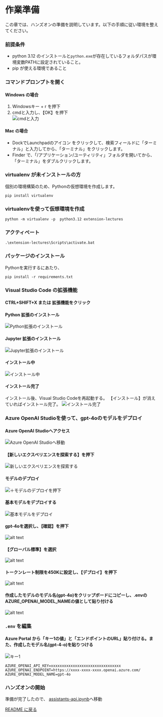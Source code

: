 # 作業準備
この章では、ハンズオンの準備を説明しています。以下の手順に従い環境を整えてください。
### 前提条件
- python 3.12 のインストールと` python.exe `が存在しているフォルダパスが環境変数PATHに設定されていること。
- pip が使える環境であること 

### コマンドプロンプトを開く
#### Windows の場合

1. Windowsキー + r を押下
1. cmdと入力し、【OK】を押下</br>
![cmdと入力](./images/command-prompt.png)

#### Mac の場合

- DockでLaunchpadのアイコン をクリックして、検索フィールドに「ターミナル」と入力してから、「ターミナル」をクリックします。
- Finder で、「/アプリケーション/ユーティリティ」フォルダを開いてから、「ターミナル」をダブルクリックします。
### virtualenv が未インストールの方
個別の環境構築のため、Pythonの仮想環境を作成します。
```
pip install virtualenv
```
### virtualenvを使って仮想環境を作成
```
python -m virtualenv -p  python3.12 extension-lectures
```

### アクティベート
```
.\extension-lectures\Scripts\activate.bat
```

### パッケージのインストール
Pythonを実行するにあたり、
```
pip install -r requirements.txt
```

### Visual Studio Code の拡張機能
#### CTRL+SHIFT+X または 拡張機能をクリック

#### Python 拡張のインストール
![Python拡張のインストール](./images/extension-python.png)

#### Jupyter 拡張のインストール
![Jupyter拡張のインストール](./images/extension-jupyter.png)

#### インストール中
![インストール中](images/extension-install.png)

#### インストール完了
インストール後、Visual Studio Codeを再起動する。
【インストール】が消えていればインストール完了。
![インストール完了](images/extension-python-complete.png)


### Azure OpenAI Studioを使って、gpt-4oのモデルをデプロイ
#### Azure OpenAI Studioへアクセス

![Azure OpenAI Studioへ移動](./images/move-openai-studio.png)

#### 【新しいエクスペリエンスを探索する】を押下

![新しいエクスペリエンスを探索する](./images/new-experience.png)

#### モデルのデプロイ

![＋モデルのデプロイを押下](./images/modeldeploy-1.png)
#### 基本モデルをデプロイする

![基本モデルをデプロイ](./images/modeldeploy-2.png)
#### gpt-4oを選択し、【確認】を押下

![alt text](./images/selection-gpt4-o.png)

#### 【グローバル標準】を選択

![alt text](images/selection-global.png)

####  トークンレート制限を450Kに設定し、【デプロイ】を押下

![alt text](images/token-rate-450K.png)

#### 作成したモデルのモデル名(gpt-4o)をクリップボードにコピーし、.envのAZURE_OPENAI_MODEL_NAMEの値として貼り付ける

![alt text](images/model-name.png)


### ` .env ` を編集
#### Azure Portal から「キー1の値」と「エンドポイントのURL」貼り付ける。また、作成したモデル名(gpt-4-o)を貼りつける
![キー1](images/key-endpoint.png)
```python:.env
AZURE_OPENAI_API_KEY=xxxxxxxxxxxxxxxxxxxxxxxxxxxxxxxx
AZURE_OPENAI_ENDPOINT=https://xxxx-xxxx-xxxx.openai.azure.com/
AZURE_OPENAI_MODEL_NAME=gpt-4o
```

### ハンズオンの開始
準備が完了したので、
[assistants-api.ipynb](../assistants-api.ipynb)へ移動


[README に戻る](../README.markdown)
